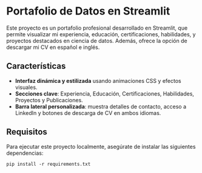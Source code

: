 # Portafolio de Datos en Streamlit

Este proyecto es un portafolio profesional desarrollado en Streamlit, que permite visualizar mi experiencia, educación, certificaciones, habilidades, y proyectos destacados en ciencia de datos. Además, ofrece la opción de descargar mi CV en español e inglés.

## Características
- **Interfaz dinámica y estilizada** usando animaciones CSS y efectos visuales.
- **Secciones clave**: Experiencia, Educación, Certificaciones, Habilidades, Proyectos y Publicaciones.
- **Barra lateral personalizada**: muestra detalles de contacto, acceso a LinkedIn y botones de descarga de CV en ambos idiomas.

## Requisitos
Para ejecutar este proyecto localmente, asegúrate de instalar las siguientes dependencias:
```shell
pip install -r requirements.txt
